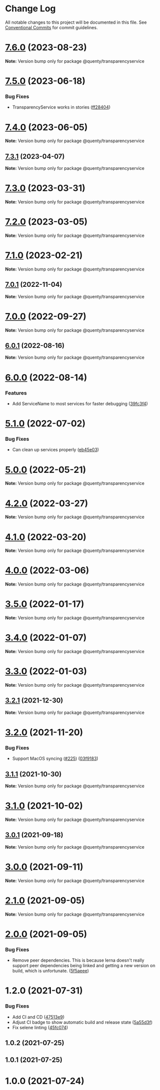 # Change Log

All notable changes to this project will be documented in this file.
See [Conventional Commits](https://conventionalcommits.org) for commit guidelines.

# [7.6.0](https://github.com/Quenty/NevermoreEngine/compare/@quenty/transparencyservice@7.5.0...@quenty/transparencyservice@7.6.0) (2023-08-23)

**Note:** Version bump only for package @quenty/transparencyservice





# [7.5.0](https://github.com/Quenty/NevermoreEngine/compare/@quenty/transparencyservice@7.4.0...@quenty/transparencyservice@7.5.0) (2023-06-18)


### Bug Fixes

* TransparencyService works in stories ([ff28404](https://github.com/Quenty/NevermoreEngine/commit/ff28404961e6378d8ec7110a4b4575e835604879))





# [7.4.0](https://github.com/Quenty/NevermoreEngine/compare/@quenty/transparencyservice@7.3.1...@quenty/transparencyservice@7.4.0) (2023-06-05)

**Note:** Version bump only for package @quenty/transparencyservice





## [7.3.1](https://github.com/Quenty/NevermoreEngine/compare/@quenty/transparencyservice@7.3.0...@quenty/transparencyservice@7.3.1) (2023-04-07)

**Note:** Version bump only for package @quenty/transparencyservice





# [7.3.0](https://github.com/Quenty/NevermoreEngine/compare/@quenty/transparencyservice@7.2.0...@quenty/transparencyservice@7.3.0) (2023-03-31)

**Note:** Version bump only for package @quenty/transparencyservice





# [7.2.0](https://github.com/Quenty/NevermoreEngine/compare/@quenty/transparencyservice@7.1.0...@quenty/transparencyservice@7.2.0) (2023-03-05)

**Note:** Version bump only for package @quenty/transparencyservice





# [7.1.0](https://github.com/Quenty/NevermoreEngine/compare/@quenty/transparencyservice@7.0.1...@quenty/transparencyservice@7.1.0) (2023-02-21)

**Note:** Version bump only for package @quenty/transparencyservice





## [7.0.1](https://github.com/Quenty/NevermoreEngine/compare/@quenty/transparencyservice@7.0.0...@quenty/transparencyservice@7.0.1) (2022-11-04)

**Note:** Version bump only for package @quenty/transparencyservice





# [7.0.0](https://github.com/Quenty/NevermoreEngine/compare/@quenty/transparencyservice@6.0.1...@quenty/transparencyservice@7.0.0) (2022-09-27)

**Note:** Version bump only for package @quenty/transparencyservice





## [6.0.1](https://github.com/Quenty/NevermoreEngine/compare/@quenty/transparencyservice@6.0.0...@quenty/transparencyservice@6.0.1) (2022-08-16)

**Note:** Version bump only for package @quenty/transparencyservice





# [6.0.0](https://github.com/Quenty/NevermoreEngine/compare/@quenty/transparencyservice@5.1.0...@quenty/transparencyservice@6.0.0) (2022-08-14)


### Features

* Add ServiceName to most services for faster debugging ([39fc3f4](https://github.com/Quenty/NevermoreEngine/commit/39fc3f4f2beb92fff49b2264424e07af7907324e))





# [5.1.0](https://github.com/Quenty/NevermoreEngine/compare/@quenty/transparencyservice@5.0.0...@quenty/transparencyservice@5.1.0) (2022-07-02)


### Bug Fixes

* Can clean up services properly ([eb45e03](https://github.com/Quenty/NevermoreEngine/commit/eb45e03ce2897b18f1ae460974bf2bbb9e27cb97))





# [5.0.0](https://github.com/Quenty/NevermoreEngine/compare/@quenty/transparencyservice@4.2.0...@quenty/transparencyservice@5.0.0) (2022-05-21)

**Note:** Version bump only for package @quenty/transparencyservice





# [4.2.0](https://github.com/Quenty/NevermoreEngine/compare/@quenty/transparencyservice@4.1.0...@quenty/transparencyservice@4.2.0) (2022-03-27)

**Note:** Version bump only for package @quenty/transparencyservice





# [4.1.0](https://github.com/Quenty/NevermoreEngine/compare/@quenty/transparencyservice@4.0.0...@quenty/transparencyservice@4.1.0) (2022-03-20)

**Note:** Version bump only for package @quenty/transparencyservice





# [4.0.0](https://github.com/Quenty/NevermoreEngine/compare/@quenty/transparencyservice@3.5.0...@quenty/transparencyservice@4.0.0) (2022-03-06)

**Note:** Version bump only for package @quenty/transparencyservice





# [3.5.0](https://github.com/Quenty/NevermoreEngine/compare/@quenty/transparencyservice@3.4.0...@quenty/transparencyservice@3.5.0) (2022-01-17)

**Note:** Version bump only for package @quenty/transparencyservice





# [3.4.0](https://github.com/Quenty/NevermoreEngine/compare/@quenty/transparencyservice@3.3.0...@quenty/transparencyservice@3.4.0) (2022-01-07)

**Note:** Version bump only for package @quenty/transparencyservice





# [3.3.0](https://github.com/Quenty/NevermoreEngine/compare/@quenty/transparencyservice@3.2.1...@quenty/transparencyservice@3.3.0) (2022-01-03)

**Note:** Version bump only for package @quenty/transparencyservice





## [3.2.1](https://github.com/Quenty/NevermoreEngine/compare/@quenty/transparencyservice@3.2.0...@quenty/transparencyservice@3.2.1) (2021-12-30)

**Note:** Version bump only for package @quenty/transparencyservice





# [3.2.0](https://github.com/Quenty/NevermoreEngine/compare/@quenty/transparencyservice@3.1.1...@quenty/transparencyservice@3.2.0) (2021-11-20)


### Bug Fixes

* Support MacOS syncing ([#225](https://github.com/Quenty/NevermoreEngine/issues/225)) ([03f9183](https://github.com/Quenty/NevermoreEngine/commit/03f918392c6a5bdd33f8a17c38de371d1e06c67a))





## [3.1.1](https://github.com/Quenty/NevermoreEngine/compare/@quenty/transparencyservice@3.1.0...@quenty/transparencyservice@3.1.1) (2021-10-30)

**Note:** Version bump only for package @quenty/transparencyservice





# [3.1.0](https://github.com/Quenty/NevermoreEngine/compare/@quenty/transparencyservice@3.0.1...@quenty/transparencyservice@3.1.0) (2021-10-02)

**Note:** Version bump only for package @quenty/transparencyservice





## [3.0.1](https://github.com/Quenty/NevermoreEngine/compare/@quenty/transparencyservice@3.0.0...@quenty/transparencyservice@3.0.1) (2021-09-18)

**Note:** Version bump only for package @quenty/transparencyservice





# [3.0.0](https://github.com/Quenty/NevermoreEngine/compare/@quenty/transparencyservice@2.1.0...@quenty/transparencyservice@3.0.0) (2021-09-11)

**Note:** Version bump only for package @quenty/transparencyservice





# [2.1.0](https://github.com/Quenty/NevermoreEngine/compare/@quenty/transparencyservice@2.0.0...@quenty/transparencyservice@2.1.0) (2021-09-05)

**Note:** Version bump only for package @quenty/transparencyservice





# [2.0.0](https://github.com/Quenty/NevermoreEngine/compare/@quenty/transparencyservice@1.2.0...@quenty/transparencyservice@2.0.0) (2021-09-05)


### Bug Fixes

* Remove peer dependencies. This is because lerna doesn't really support peer dependencies being linked and getting a new version on build, which is unfortunate. ([5f5aeee](https://github.com/Quenty/NevermoreEngine/commit/5f5aeeea8de9975435309e53679f0ef7064f9dd0))





# 1.2.0 (2021-07-31)


### Bug Fixes

* Add CI and CD ([47513e9](https://github.com/Quenty/NevermoreEngine/commit/47513e9b568162707534af132396dd8756947dd3))
* Adjust CI badge to show automatic build and release state ([5a55d3f](https://github.com/Quenty/NevermoreEngine/commit/5a55d3f19bf8d66a760d67da9b56ed47fab74656))
* Fix selene linting ([45fc074](https://github.com/Quenty/NevermoreEngine/commit/45fc07489ee59127ac6582689f19a0e87c1e5b5a))



## 1.0.2 (2021-07-25)



## 1.0.1 (2021-07-25)



# 1.0.0 (2021-07-24)
